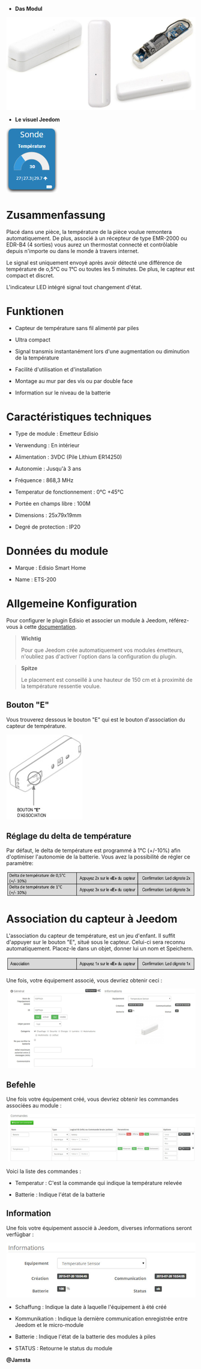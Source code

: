 -   **Das Modul**

![ets200.module](images/ets200/ets200.module.jpg)

-   **Le visuel Jeedom**

![ets200.vue defaut](images/ets200/ets200.vue-defaut.jpg)

Zusammenfassung 
======

Placé dans une pièce, la température de la pièce voulue remontera
automatiquement. De plus, associé à un récepteur de type EMR-2000 ou
EDR-B4 (4 sorties) vous aurez un thermostat connecté et contrôlable
depuis n'importe ou dans le monde à travers internet.

Le signal est uniquement envoyé après avoir détecté une différence de
température de o,5°C ou 1°C ou toutes les 5 minutes. De plus, le capteur
est compact et discret.

L'indicateur LED intégré signal tout changement d'état.

Funktionen 
=========

-   Capteur de température sans fil alimenté par piles

-   Ultra compact

-   Signal transmis instantanément lors d'une augmentation ou diminution
    de la température

-   Facilité d'utilisation et d'installation

-   Montage au mur par des vis ou par double face

-   Information sur le niveau de la batterie

Caractéristiques techniques 
===========================

-   Type de module : Emetteur Edisio

-   Verwendung : En intérieur

-   Alimentation : 3VDC (Pile Lithium ER14250)

-   Autonomie : Jusqu'à 3 ans

-   Fréquence : 868,3 MHz

-   Temperatur de fonctionnement : 0°C +45°C

-   Portée en champs libre : 100M

-   Dimensions : 25x79x19mm

-   Degré de protection : IP20

Données du module 
=================

-   Marque : Edisio Smart Home

-   Name : ETS-200

Allgemeine Konfiguration 
======================

Pour configurer le plugin Edisio et associer un module à Jeedom,
référez-vous à cette
[documentation](https://www.jeedom.fr/doc/documentation/plugins/edisio/fr_FR/edisio.html).

> **Wichtig**
>
> Pour que Jeedom crée automatiquement vos modules émetteurs, n'oubliez
> pas d'activer l'option dans la configuration du plugin.

> **Spitze**
>
> Le placement est conseillé à une hauteur de 150 cm et à proximité de
> la température ressentie voulue.

Bouton "E" 
----------

Vous trouverez dessous le bouton "E" qui est le bouton d'association du
capteur de température.

![ets200.bouton e](images/ets200/ets200.bouton-e.jpg)

Réglage du delta de température 
-------------------------------

Par défaut, le delta de température est programmé à 1°C (+/-10%) afin
d'optimiser l'autonomie de la batterie. Vous avez la possibilité de
régler ce paramètre:

![ets200.delta](images/ets200/ets200.delta.jpg)

Association du capteur à Jeedom 
===============================

L'association du capteur de température, est un jeu d'enfant. Il suffit
d'appuyer sur le bouton "E", situé sous le capteur. Celui-ci sera
reconnu automatiquement. Placez-le dans un objet, donner lui un nom et
Speichern.

![ets200.association](images/ets200/ets200.association.jpg)

Une fois, votre équipement associé, vous devriez obtenir ceci :

![ets200.general](images/ets200/ets200.general.jpg)

Befehle 
---------

Une fois votre équipement créé, vous devriez obtenir les commandes
associées au module :

![Befehle](images/ets200/ets200.commandes.jpg)

Voici la liste des commandes :

-   Temperatur : C'est la commande qui indique la température relevée

-   Batterie : Indique l'état de la batterie

Information 
------------

Une fois votre équipement associé à Jeedom, diverses informations seront
verfügbar :

![Befehle](images/ets200/ets200.informations.jpg)

-   Schaffung : Indique la date à laquelle l'équipement à été créé

-   Kommunikation : Indique la dernière communication enregistrée entre
    Jeedom et le micro-module

-   Batterie : Indique l'état de la batterie des modules à piles

-   STATUS : Retourne le status du module

**@Jamsta**
